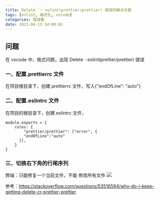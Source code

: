 ```yaml
---
title: Delete `␍`eslint(prettier/prettier) 错误的解决方案
tags: [eslint, 格式化, vscode]
categories: 错误集
date: 2021-04-13 14:09:01
---
```


## 问题

在 vscode 中，格式问题，出现 Delete `␍`eslint(prettier/prettier) 错误

### 一、配置.prettierrc 文件

在项目根目录下，创建.prettierrc 文件，写入{"endOfLine": "auto"}

### 二、配置.eslintrc 文件

在项目的根目录下，创建.eslintrc 文件，

```text
module.exports = {
    rules: {
        "prettier/prettier": ["error", {
        "endOfLine":"auto"
      }],
    }
}
```

### 三、切换右下角的行尾序列

弊端：只能修复一个当前文件，不能 修改所有文件
<img src=/blog/static/img/LR.jpg />

参考：https://stackoverflow.com/questions/53516594/why-do-i-keep-getting-delete-cr-prettier-prettier
